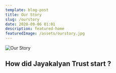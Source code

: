 ```yaml
---
template: blog-post
title: Our Story
slug: /ourstory
date: 2020-09-06 01:01
description: featured-home
featuredImage: /assets/ourstory.jpg
---
```



![Our Story](/assets/ourstory.jpg "Our Story")

## How did Jayakalyan Trust start ?